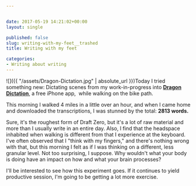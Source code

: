 ```yaml
---


date: 2017-05-19 14:21:02+00:00
layout: single

published: false
slug: writing-with-my-feet__trashed
title: Writing with my feet

categories:
- Writing about writing
---
```


![]({{ "/assets/Dragon-Dictation.jpg" | absolute_url }})Today I tried something new: Dictating scenes from my work-in-progress into [**Dragon Dictation**](https://www.nuance.com/mobile/mobile-applications/dragon-dictation.html), a free iPhone app,  while walking on the bike path.

This morning I walked 4 miles in a little over an hour, and when I came home and downloaded the transcriptions, I was stunned by the total: **2813 words.**

Sure, it's the roughest form of Draft Zero, but it's a lot of raw material and more than I usually write in an entire day. Also, I find that the headspace inhabited when walking is different from that I experience at the keyboard. I've often observed that I "think with my fingers," and there's nothing wrong with that, but this morning I felt as if I was thinking on a different, less granular level. Not too surprising, I suppose. Why wouldn't what your body is doing have an impact on how and what your brain processes?

I'll be interested to see how this experiment goes. If it continues to yield productive session, I'm going to be getting a lot more exercise.
